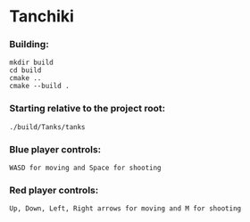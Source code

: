 # Tanchiki
### Building:
    mkdir build
    cd build
    cmake ..
    cmake --build .
   
### Starting relative to the project root:
    ./build/Tanks/tanks
    
### Blue player controls:
    WASD for moving and Space for shooting

### Red player controls:
    Up, Down, Left, Right arrows for moving and M for shooting
